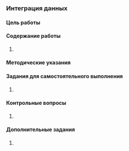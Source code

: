 ### Интеграция данных

#### Цель работы



#### Содержание работы

1. 

#### Методические указания



#### Задания для самостоятельного выполнения

1. 

#### Контрольные вопросы

1. 

#### Дополнительные задания

1. 

